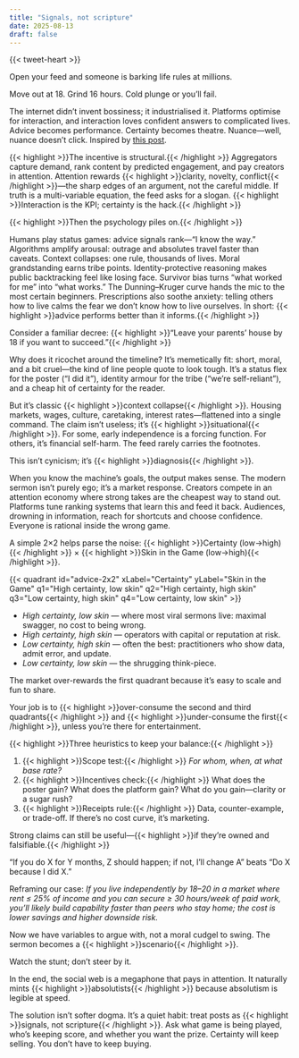```yaml
---
title: "Signals, not scripture"
date: 2025-08-13
draft: false
---
```


{{< tweet-heart >}}

Open your feed and someone is barking life rules at millions.

Move out at 18. Grind 16 hours. Cold plunge or you’ll fail.

The internet didn’t invent bossiness; it industrialised it. Platforms optimise for interaction, and interaction loves confident answers to complicated lives. Advice becomes performance. Certainty becomes theatre. Nuance—well, nuance doesn’t click. Inspired by [this post](https://x.com/levelsio/status/1955007146728493451).

{{< highlight >}}The incentive is structural.{{< /highlight >}} Aggregators capture demand, rank content by predicted engagement, and pay creators in attention. Attention rewards {{< highlight >}}clarity, novelty, conflict{{< /highlight >}}—the sharp edges of an argument, not the careful middle. If truth is a multi-variable equation, the feed asks for a slogan. {{< highlight >}}Interaction is the KPI; certainty is the hack.{{< /highlight >}}

{{< highlight >}}Then the psychology piles on.{{< /highlight >}}

Humans play status games: advice signals rank—“I know the way.” Algorithms amplify arousal: outrage and absolutes travel faster than caveats. Context collapses: one rule, thousands of lives. Moral grandstanding earns tribe points. Identity-protective reasoning makes public backtracking feel like losing face. Survivor bias turns “what worked for me” into “what works.” The Dunning–Kruger curve hands the mic to the most certain beginners. Prescriptions also soothe anxiety: telling others how to live calms the fear we don’t know how to live ourselves. In short: {{< highlight >}}advice performs better than it informs.{{< /highlight >}}

Consider a familiar decree: {{< highlight >}}“Leave your parents’ house by 18 if you want to succeed.”{{< /highlight >}}

Why does it ricochet around the timeline? It’s memetically fit: short, moral, and a bit cruel—the kind of line people quote to look tough. It’s a status flex for the poster (“I did it”), identity armour for the tribe (“we’re self-reliant”), and a cheap hit of certainty for the reader.

But it’s classic {{< highlight >}}context collapse{{< /highlight >}}. Housing markets, wages, culture, caretaking, interest rates—flattened into a single command. The claim isn’t useless; it’s {{< highlight >}}situational{{< /highlight >}}. For some, early independence is a forcing function. For others, it’s financial self-harm. The feed rarely carries the footnotes.

This isn’t cynicism; it’s {{< highlight >}}diagnosis{{< /highlight >}}.

When you know the machine’s goals, the output makes sense. The modern sermon isn’t purely ego; it’s a market response. Creators compete in an attention economy where strong takes are the cheapest way to stand out. Platforms tune ranking systems that learn this and feed it back. Audiences, drowning in information, reach for shortcuts and choose confidence. Everyone is rational inside the wrong game.

A simple 2×2 helps parse the noise: {{< highlight >}}Certainty (low→high){{< /highlight >}} × {{< highlight >}}Skin in the Game (low→high){{< /highlight >}}.

{{< quadrant id="advice-2x2" xLabel="Certainty" yLabel="Skin in the Game" q1="High certainty, low skin" q2="High certainty, high skin" q3="Low certainty, high skin" q4="Low certainty, low skin" >}}

- *High certainty, low skin* — where most viral sermons live: maximal swagger, no cost to being wrong.  
- *High certainty, high skin* — operators with capital or reputation at risk.  
- *Low certainty, high skin* — often the best: practitioners who show data, admit error, and update.  
- *Low certainty, low skin* — the shrugging think-piece.

The market over-rewards the first quadrant because it’s easy to scale and fun to share.

Your job is to {{< highlight >}}over-consume the second and third quadrants{{< /highlight >}} and {{< highlight >}}under-consume the first{{< /highlight >}}, unless you’re there for entertainment.

{{< highlight >}}Three heuristics to keep your balance:{{< /highlight >}}

1) {{< highlight >}}Scope test:{{< /highlight >}} *For whom, when, at what base rate?*  
2) {{< highlight >}}Incentives check:{{< /highlight >}} What does the poster gain? What does the platform gain? What do you gain—clarity or a sugar rush?  
3) {{< highlight >}}Receipts rule:{{< /highlight >}} Data, counter-example, or trade-off. If there’s no cost curve, it’s marketing.

Strong claims can still be useful—{{< highlight >}}if they’re owned and falsifiable.{{< /highlight >}}

“If you do X for Y months, Z should happen; if not, I’ll change A” beats “Do X because I did X.”

Reframing our case: *If you live independently by 18–20 in a market where rent ≤ 25% of income and you can secure ≥ 30 hours/week of paid work, you’ll likely build capability faster than peers who stay home; the cost is lower savings and higher downside risk.*

Now we have variables to argue with, not a moral cudgel to swing. The sermon becomes a {{< highlight >}}scenario{{< /highlight >}}.

Watch the stunt; don’t steer by it.

In the end, the social web is a megaphone that pays in attention. It naturally mints {{< highlight >}}absolutists{{< /highlight >}} because absolutism is legible at speed.

The solution isn’t softer dogma. It’s a quiet habit: treat posts as {{< highlight >}}signals, not scripture{{< /highlight >}}. Ask what game is being played, who’s keeping score, and whether you want the prize. Certainty will keep selling. You don’t have to keep buying.


